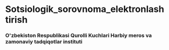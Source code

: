 # Sotsiologik_sorovnoma_elektronlashtirish
<h3>O'zbekiston Respublikasi Qurolli Kuchlari Harbiy meros va zamonaviy tadqiqotlar instituti</h3>
